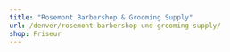 ```yaml
---
title: "Rosemont Barbershop & Grooming Supply"
url: /denver/rosemont-barbershop-und-grooming-supply/
shop: Friseur
---
```

